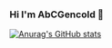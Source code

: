 ### Hi I'm AbCGencold 👋

[![Anurag's GitHub stats](https://github-readme-stats.vercel.app/api?username=AbCGencold)](https://github.com/anuraghazra/github-readme-stats)


